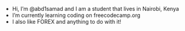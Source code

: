 -  Hi, I’m @abd1samad and I am a student that lives in Nairobi, Kenya
- I’m currently learning coding on freecodecamp.org
- I also like FOREX and anything to do with it!

